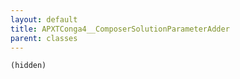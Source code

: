 ```yaml
---
layout: default
title: APXTConga4__ComposerSolutionParameterAdder
parent: classes
---
```


```(hidden)```
